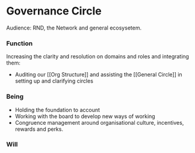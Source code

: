 # Governance Circle
Audience: RND, the Network and general ecosysetem.

### Function
Increasing the clarity and resolution on domains and roles and integrating them:
- Auditing our [[Org Structure]] and assisting the [[General Circle]] in setting up and clarifying circles


### Being
- Holding the foundation to account 
- Working with the board to develop new ways of working 
- Congruence management around organisational culture, incentives, rewards and perks.


### Will


